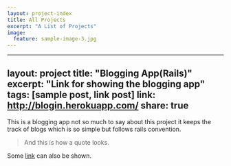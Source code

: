 ```yaml
---
layout: project-index
title: All Projects
excerpt: "A List of Projects"
image:
  feature: sample-image-3.jpg
---
```



---
layout: project
title: "Blogging App(Rails)"
excerpt: "Link for showing the blogging app"
tags: [sample post, link post]
link: http://blogin.herokuapp.com/
share: true
---

This is a blogging app not so much to say about this project it keeps the track of blogs which is so simple but follows rails convention.

> And this is how a quote looks.

Some [link](http://blogin.herokuapp.com) can also be shown.
